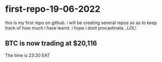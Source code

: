 # first-repo-19-06-2022

this is my first repo on github.
i will be creating several repos so as to keep track of how much i have learnt.
i hope i dont procastinate...LOL!

## BTC is now trading at $20,116
The time is 23:20 EAT
